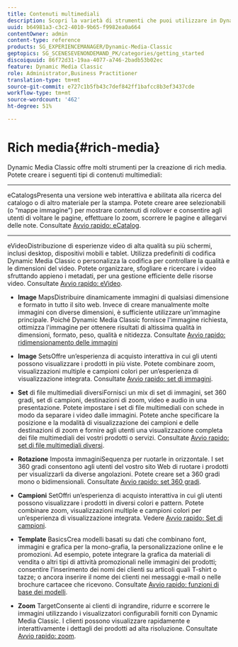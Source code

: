 ```yaml
---
title: Contenuti multimediali
description: Scopri la varietà di strumenti che puoi utilizzare in Dynamic Media Classic per creare contenuti multimediali avanzati.
uuid: b64981a3-c3c2-4010-9b65-f9982ea0a664
contentOwner: admin
content-type: reference
products: SG_EXPERIENCEMANAGER/Dynamic-Media-Classic
geptopics: SG_SCENESEVENONDEMAND_PK/categories/getting_started
discoiquuid: 86f72d31-19aa-4077-a746-2badb53b02ec
feature: Dynamic Media Classic
role: Administrator,Business Practitioner
translation-type: tm+mt
source-git-commit: e727c1b5fb43c7def842ff1bafcc8b3ef3437cde
workflow-type: tm+mt
source-wordcount: '462'
ht-degree: 51%

---
```



# Rich media{#rich-media}

Dynamic Media Classic offre molti strumenti per la creazione di rich media. Potete creare i seguenti tipi di contenuti multimediali:

* ****
eCatalogsPresenta una versione web interattiva e abilitata alla ricerca del catalogo o di altro materiale per la stampa. Potete creare aree selezionabili (o “mappe immagine”) per mostrare contenuti di rollover e consentire agli utenti di voltare le pagine, effettuare lo zoom, scorrere le pagine e allegarvi delle note. Consultate [Avvio rapido: eCatalog](/help/quick-start-ecatalog.md).

* ****
eVideoDistribuzione di esperienze video di alta qualità su più schermi, inclusi desktop, dispositivi mobili e tablet. Utilizza predefiniti di codifica Dynamic Media Classic o personalizza la codifica per controllare la qualità e le dimensioni del video. Potete organizzare, sfogliare e ricercare i video sfruttando appieno i metadati, per una gestione efficiente delle risorse video. Consultate [Avvio rapido: eVideo](/help/quick-start-video.md).

* **Image**
MapsDistribuire dinamicamente immagini di qualsiasi dimensione e formato in tutto il sito web. Invece di creare manualmente molte immagini con diverse dimensioni, è sufficiente utilizzare un’immagine principale. Poiché Dynamic Media Classic fornisce l&#39;immagine richiesta, ottimizza l&#39;immagine per ottenere risultati di altissima qualità in dimensioni, formato, peso, qualità e nitidezza. Consultate [Avvio rapido: ridimensionamento delle immagini](/help/quick-start-image-sizing.md)

* **Image**
SetsOffre un’esperienza di acquisto interattiva in cui gli utenti possono visualizzare i prodotti in più viste. Potete combinare zoom, visualizzazioni multiple e campioni colori per un’esperienza di visualizzazione integrata. Consultate [Avvio rapido: set di immagini](/help/quick-start-image-sets.md).

* **Set**
di file multimediali diversiFornisci un mix di set di immagini, set 360 gradi, set di campioni, destinazioni di zoom, video e audio in una presentazione. Potete impostare i set di file multimediali con schede in modo da separare i video dalle immagini. Potete anche specificare la posizione e la modalità di visualizzazione dei campioni e delle destinazioni di zoom e fornire agli utenti una visualizzazione completa dei file multimediali dei vostri prodotti o servizi. Consultate [Avvio rapido: set di file multimediali diversi](/help/quick-start-mixed-media-sets.md).

* **Rotazione**
Imposta immaginiSequenza per ruotarle in orizzontale. I set 360 gradi consentono agli utenti del vostro sito Web di ruotare i prodotti per visualizzarli da diverse angolazioni. Potete creare set a 360 gradi mono o bidimensionali. Consultate [Avvio rapido: set 360 gradi](/help/quick-start-spin-sets.md).

* **Campioni**
SetOffri un’esperienza di acquisto interattiva in cui gli utenti possono visualizzare i prodotti in diversi colori e pattern. Potete combinare zoom, visualizzazioni multiple e campioni colori per un’esperienza di visualizzazione integrata. Vedere [Avvio rapido: Set di campioni](/help/quick-start-swatch-sets.md).

* **Template**
BasicsCrea modelli basati su dati che combinano font, immagini e grafica per la mono-grafia, la personalizzazione online e le promozioni. Ad esempio, potete integrare la grafica da materiali di vendita o altri tipi di attività promozionali nelle immagini dei prodotti; consentire l’inserimento dei nomi dei clienti su articoli quali T-shirt o tazze; o ancora inserire il nome dei clienti nei messaggi e-mail o nelle brochure cartacee che ricevono. Consultate [Avvio rapido: funzioni di base dei modelli](/help/quick-start-template-basics.md).

* **Zoom**
TargetConsente ai clienti di ingrandire, ridurre e scorrere le immagini utilizzando i visualizzatori configurabili forniti con Dynamic Media Classic. I clienti possono visualizzare rapidamente e interattivamente i dettagli dei prodotti ad alta risoluzione. Consultate [Avvio rapido: zoom](/help/quick-start-zoom.md).
